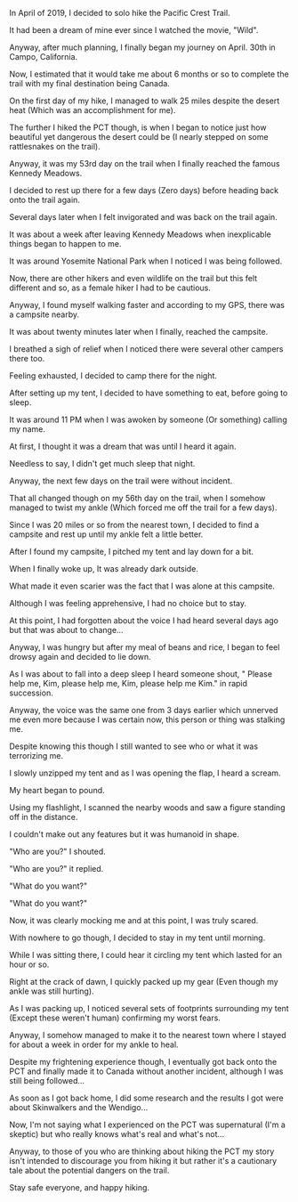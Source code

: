 In April of 2019, I decided to solo hike the Pacific Crest Trail.

It had been a dream of mine ever since I watched the movie, "Wild".

Anyway, after much planning, I finally began my journey on April. 30th in Campo, California.

Now, I estimated that it would take me about 6 months or so to complete the trail with my final destination being Canada.

On the first day of my hike, I managed to walk 25 miles despite the desert heat (Which was an accomplishment for me).

The further I hiked the PCT though, is when I began to notice just how beautiful yet dangerous the desert could be (I nearly stepped on some rattlesnakes on the trail).

Anyway, it was my 53rd day on the trail when I finally reached the famous Kennedy Meadows.

I decided to rest up there for a few days (Zero days) before heading back onto the trail again.

Several days later when I felt invigorated and was back on the trail again.

It was about a week after leaving Kennedy Meadows when inexplicable things began to happen to me.

It was around Yosemite National Park when I noticed I was being followed.

Now, there are other hikers and even wildlife on the trail but this felt different and so, as a female hiker I had to be cautious.

Anyway, I found myself walking faster and according to my GPS, there was a campsite nearby.

It was about twenty minutes later when I finally, reached the campsite.

I breathed a sigh of relief when I noticed there were several other campers there too.

Feeling exhausted, I decided to camp there for the night.

After setting up my tent, I decided to have something to eat, before going to sleep.

It was around 11 PM when I was awoken by someone (Or something) calling my name.

At first, I thought it was a dream that was until I heard it again.

Needless to say, I didn't get much sleep that night.

Anyway, the next few days on the trail were without incident. 

That all changed though on my 56th day on the trail, when I somehow managed to twist my ankle (Which forced me off the trail for a few days).

Since I was 20 miles or so from the nearest town, I decided to find a campsite and rest up until my ankle felt a little better.

After I found my campsite, I pitched my tent and lay down for a bit.

When I finally woke up, It was already dark outside.

What made it even scarier was the fact that I was alone at this campsite.

Although I was feeling apprehensive, I had no choice but to stay.

At this point, I had forgotten about the voice I had heard several days ago but that was about to change...

Anyway, I was hungry but after my meal of beans and rice, I began to feel drowsy again and decided to lie down.

As I was about to fall into a deep sleep I heard someone shout, " Please help me, Kim, please help me, Kim, please help me Kim." in rapid succession.

Anyway, the voice was the same one from 3 days earlier which unnerved me even more because I was certain now, this person or thing was stalking me.

Despite knowing this though I still wanted to see who or what it was terrorizing me.

I slowly unzipped my tent and as I was opening the flap, I heard a scream.

My heart began to pound.

Using my flashlight, I scanned the nearby woods and saw a figure standing off in the distance.

I couldn't make out any features but it was humanoid in shape.

"Who are you?" I shouted.

"Who are you?" it replied.

"What do you want?"

"What do you want?"

Now, it was clearly mocking me and at this point, I was truly scared.

With nowhere to go though, I decided to stay in my tent until morning.

While I was sitting there, I could hear it circling my tent which lasted for an hour or so.

Right at the crack of dawn, I quickly packed up my gear (Even though my ankle was still hurting).

As I was packing up, I noticed several sets of footprints surrounding my tent (Except these weren't human) confirming my worst fears.

Anyway, I somehow managed to make it to the nearest town where I stayed for about a week in order for my ankle to heal.

Despite my frightening experience though, I eventually got back onto the PCT and finally made it to Canada without another incident, although I was still being followed...

As soon as I got back home, I did some research and the results I got were about Skinwalkers and the Wendigo...

Now, I'm not saying what I experienced on the PCT was supernatural (I'm a skeptic) but who really knows what's real and what's not...

Anyway, to those of you who are thinking about hiking the PCT my story isn't intended to discourage you from hiking it but rather it's a cautionary tale about the potential dangers on the trail.

Stay safe everyone, and happy hiking.